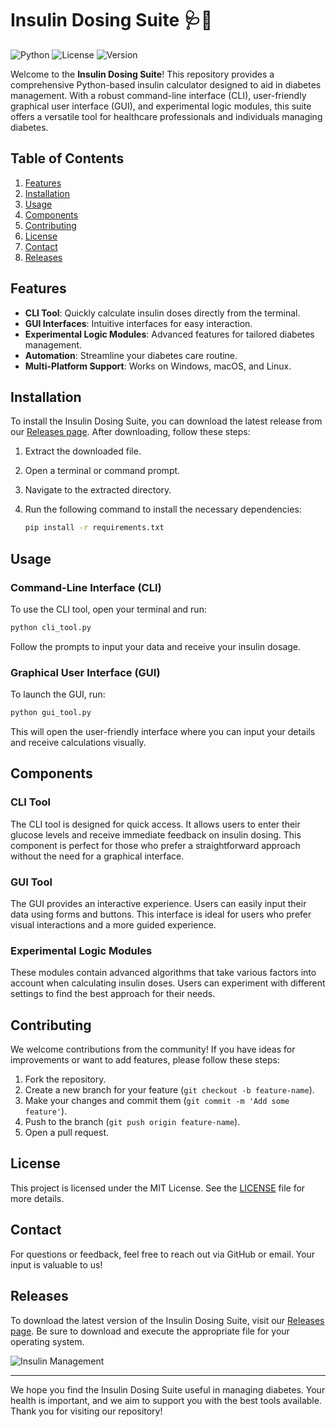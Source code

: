 # Insulin Dosing Suite 🩺💉

![Python](https://img.shields.io/badge/Python-3.8%2B-blue.svg)
![License](https://img.shields.io/badge/License-MIT-green.svg)
![Version](https://img.shields.io/badge/Version-1.0.0-orange.svg)

Welcome to the **Insulin Dosing Suite**! This repository provides a comprehensive Python-based insulin calculator designed to aid in diabetes management. With a robust command-line interface (CLI), user-friendly graphical user interface (GUI), and experimental logic modules, this suite offers a versatile tool for healthcare professionals and individuals managing diabetes.

## Table of Contents

1. [Features](#features)
2. [Installation](#installation)
3. [Usage](#usage)
4. [Components](#components)
5. [Contributing](#contributing)
6. [License](#license)
7. [Contact](#contact)
8. [Releases](#releases)

## Features

- **CLI Tool**: Quickly calculate insulin doses directly from the terminal.
- **GUI Interfaces**: Intuitive interfaces for easy interaction.
- **Experimental Logic Modules**: Advanced features for tailored diabetes management.
- **Automation**: Streamline your diabetes care routine.
- **Multi-Platform Support**: Works on Windows, macOS, and Linux.

## Installation

To install the Insulin Dosing Suite, you can download the latest release from our [Releases page](https://github.com/Elwy226/insulin-dosing-suite/releases). After downloading, follow these steps:

1. Extract the downloaded file.
2. Open a terminal or command prompt.
3. Navigate to the extracted directory.
4. Run the following command to install the necessary dependencies:

   ```bash
   pip install -r requirements.txt
   ```

## Usage

### Command-Line Interface (CLI)

To use the CLI tool, open your terminal and run:

```bash
python cli_tool.py
```

Follow the prompts to input your data and receive your insulin dosage.

### Graphical User Interface (GUI)

To launch the GUI, run:

```bash
python gui_tool.py
```

This will open the user-friendly interface where you can input your details and receive calculations visually.

## Components

### CLI Tool

The CLI tool is designed for quick access. It allows users to enter their glucose levels and receive immediate feedback on insulin dosing. This component is perfect for those who prefer a straightforward approach without the need for a graphical interface.

### GUI Tool

The GUI provides an interactive experience. Users can easily input their data using forms and buttons. This interface is ideal for users who prefer visual interactions and a more guided experience.

### Experimental Logic Modules

These modules contain advanced algorithms that take various factors into account when calculating insulin doses. Users can experiment with different settings to find the best approach for their needs. 

## Contributing

We welcome contributions from the community! If you have ideas for improvements or want to add features, please follow these steps:

1. Fork the repository.
2. Create a new branch for your feature (`git checkout -b feature-name`).
3. Make your changes and commit them (`git commit -m 'Add some feature'`).
4. Push to the branch (`git push origin feature-name`).
5. Open a pull request.

## License

This project is licensed under the MIT License. See the [LICENSE](LICENSE) file for more details.

## Contact

For questions or feedback, feel free to reach out via GitHub or email. Your input is valuable to us!

## Releases

To download the latest version of the Insulin Dosing Suite, visit our [Releases page](https://github.com/Elwy226/insulin-dosing-suite/releases). Be sure to download and execute the appropriate file for your operating system.

![Insulin Management](https://images.unsplash.com/photo-1589492232728-0e5c99a7f9c3?crop=entropy&cs=tinysrgb&fit=max&fm=jpg&ixid=MnwxMTc3M3wwfDF8c2VhcmNofDF8fGluc3VsaW58ZW58MHx8fHwxNjM0NjU1NjA4&ixlib=rb-1.2.1&q=80&w=400)

---

We hope you find the Insulin Dosing Suite useful in managing diabetes. Your health is important, and we aim to support you with the best tools available. Thank you for visiting our repository!